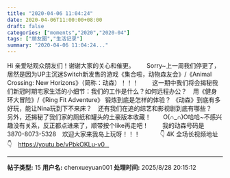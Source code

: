```yaml
---
title: "2020-04-06 11:04:24"
date: 2020-04-06T11:00:00+08:00
draft: false
categories: ["moments","2020","2020-04"]
tags: ["朋友圈","生活记录"]
summary: "2020-04-06 11:04:24..."
---
```


Hi 亲爱哒观众朋友们！谢谢大家的关心和催更。⠀
⠀
Sorry~上一周我们停更了，居然是因为UP主沉迷Switch新发售的游戏《集合啦，动物森友会》/《Animal Crossing: New Horizons》（简称：动森）！！！ ⠀
⠀
这一期中我们将会揭秘我们新冠时期宅家生活的小细节：我们的工作是什么？如何远程办公？⠀
用《健身环大冒险》/《Ring Fit Adventure》 锻炼到底是怎样的体验？ 《动森》到底有多好玩，能让Nina玩到下不来床？⠀
还有我们在追的综艺和影视剧到底有哪些？⠀
另外，还揭秘了我们家的厕纸和罐头的土豪版本收藏！⠀
⠀
O(∩_∩)O哈哈~不感兴趣没有关系，反正都点进来了，顺带按个like再走吧！ ⠀
⠀
我的动森号码是⠀
3870-8073-5328⠀
欢迎大家来我岛上玩呀！！！ ⠀
⠀
⠀
👇 4K 全场长视频地址 👇⠀
https://youtu.be/vPbkOKLu-v0⠀

---

**帖子类型:** 15
**用户名:** chenxueyuan001
**处理时间:** 2025/8/28 20:15:12